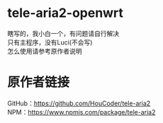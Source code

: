 # tele-aria2-openwrt

瞎写的，我小白一个，有问题请自行解决  
只有主程序，没有Luci(不会写)  
怎么使用请参考原作者说明  

# 原作者链接

GitHub：https://github.com/HouCoder/tele-aria2  
NPM：https://www.npmjs.com/package/tele-aria2  
